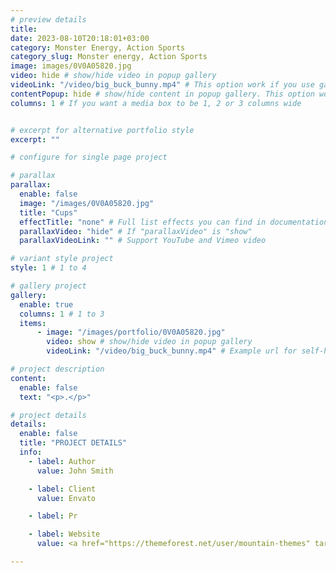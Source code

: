 ```yaml
---
# preview details
title:
date: 2023-08-10T20:18:01+03:00
category: Monster Energy, Action Sports
category_slug: Monster energy, Action Sports
image: images/0V0A05820.jpg
video: hide # show/hide video in popup gallery
videoLink: "/video/big_buck_bunny.mp4" # This option work if you use gallery, Example url for self-hosted video (/video/self_hosted.mp4). YouTube or Vimeo is support link.
contentPopup: hide # show/hide content in popup gallery. This option work if you use gallery.
columns: 1 # If you want a media box to be 1, 2 or 3 columns wide


# excerpt for alternative portfolio style
excerpt: ""

# configure for single page project

# parallax
parallax:
  enable: false
  image: "/images/0V0A05820.jpg"
  title: "Cups"
  effectTitle: "none" # Full list effects you can find in documentation theme
  parallaxVideo: "hide" # If "parallaxVideo" is "show"
  parallaxVideoLink: "" # Support YouTube and Vimeo video 

# variant style project
style: 1 # 1 to 4

# gallery project
gallery:
  enable: true
  columns: 1 # 1 to 3
  items:
      - image: "/images/portfolio/0V0A05820.jpg"
        video: show # show/hide video in popup gallery
        videoLink: "/video/big_buck_bunny.mp4" # Example url for self-hosted video (/video/self_hosted.mp4). Or YouTube or Vimeo insert link

# project description
content:
  enable: false
  text: "<p>.</p>"

# project details
details:
  enable: false
  title: "PROJECT DETAILS"
  info:
    - label: Author
      value: John Smith

    - label: Client
      value: Envato

    - label: Pr

    - label: Website
      value: <a href="https://themeforest.net/user/mountain-themes" target="_blank">envato.com</a>

---
```

